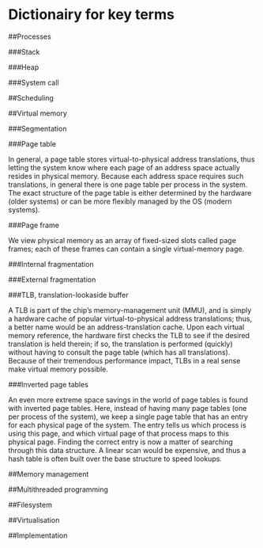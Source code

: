 # Dictionairy for key terms

##Processes

###Stack

###Heap

###System call

##Scheduling


##Virtual memory

###Segmentation

###Page table

In general, a page table stores virtual-to-physical address translations, thus
letting the system know where each page of an address space actually resides in
physical memory. Because each address space requires such translations, in
general there is one page table per process in the system. The exact structure
of the page table is either determined by the hardware (older systems) or can be more flexibly managed by the OS (modern systems).

###Page frame

We view physical memory as an array of fixed-sized slots called page frames;
each of these frames can contain a single virtual-memory page.

###Internal fragmentation

###External fragmentation

###TLB, translation-lookaside buffer

A TLB is part of the chip’s memory-management unit (MMU), and is simply a 
hardware cache of popular virtual-to-physical address translations; thus, a 
better name would be an address-translation cache. Upon each virtual memory 
reference, the hardware first checks the TLB to see if the desired translation
is held therein; if so, the translation is performed (quickly) without having to 
consult the page table (which has all translations). Because of their tremendous 
performance impact, TLBs in a real sense make virtual memory possible.

###Inverted page tables

An even more extreme space savings in the world of page tables is found with
inverted page tables. Here, instead of having many page tables (one per process 
of the system), we keep a single page table that has an entry for each physical
page of the system. The entry tells us which process is using this page, and
which virtual page of that process maps to this physical page. Finding the 
correct entry is now a matter of searching through this data structure. A linear 
scan would be expensive, and thus a hash table is often built over the base 
structure to speed lookups.

##Memory management

##Multithreaded programming

##Filesystem

##Virtualisation

##Implementation





